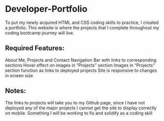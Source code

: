 # Developer-Portfolio
To put my newly acquired HTML and CSS coding skills to practice, I created a portfolio. This website is where the projects that I complete throughout my coding bootcamp journey will live. 

## Required Features: 
About Me, Projects and Contact 
Navigation Bar with links to corresponding sections
Hover effect on images in “Projects” section
Images in “Projects” section function as links to deployed projects 
Site is responsive to changes in screen size 

## Notes: 
The links to projects will take you to my Github page, since I have not deployed any of the major projects
I cannot get the site to display correctly on mobile. Something I will be working to fix and solidify as a coding skill


